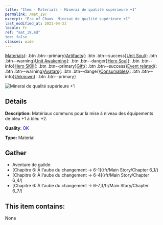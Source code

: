 ```yaml
---
title: "Item - Materials - Minerai de qualité supérieure +1"
permalink: /mat_19/
excerpt: "Era of Chaos  Minerai de qualité supérieure +1"
last_modified_at: 2021-04-23
locale: fr
ref: "mat_19.md"
toc: false
classes: wide
---
```

 [Materials](/ItemsFR/){: .btn .btn--primary}[Artifacts](/ItemsFR/Artifacts/){: .btn .btn--success}[Unit Soul](/ItemsFR/UnitSoul/){: .btn .btn--warning}[Unit Awakening](/ItemsFR/UnitAwakening/){: .btn .btn--danger}[Hero Soul](/ItemsFR/HeroSoul/){: .btn .btn--info}[Hero SKill](/ItemsFR/HeroSkill/){: .btn .btn--primary}[Gift](/ItemsFR/Gift/){: .btn .btn--success}[Event related](/ItemsFR/Events/){: .btn .btn--warning}[Avatars](/ItemsFR/Avatars/){: .btn .btn--danger}[Consumables](/ItemsFR/Consumables/){: .btn .btn--info}[Unknown](/ItemsFR/Unknown/){: .btn .btn--primary}

 ![Minerai de qualité supérieure +1](/images/t/i_cailiao_kuangshi1.png)

## Détails
 **Description:** Matériaux communs pour la mise à niveau des équipements de bleu +1 à bleu +2.

 **Quality:** <span style="color: #0000CD">OK</span>

 **Type:** Material

## Gather

*    Aventure de guilde 
*    [Chapitre 6: À l'aube du changement -> 6-1](/fr/Main Story/Chapter 6_1/) 
*    [Chapitre 6: À l'aube du changement -> 6-4](/fr/Main Story/Chapter 6_4/) 
*    [Chapitre 6: À l'aube du changement -> 6-7](/fr/Main Story/Chapter 6_7/) 

## This item contains:

  None

